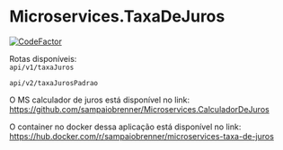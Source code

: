 # Microservices.TaxaDeJuros

[![CodeFactor](https://www.codefactor.io/repository/github/sampaiobrenner/microservices.taxadejuros/badge)](https://www.codefactor.io/repository/github/sampaiobrenner/microservices.taxadejuros)

Rotas disponíveis:                                                                    
`api/v1/taxaJuros`

`api/v2/taxaJurosPadrao`

O MS calculador de juros está disponível no link: https://github.com/sampaiobrenner/Microservices.CalculadorDeJuros

O container no docker dessa aplicação está disponível no link: https://hub.docker.com/r/sampaiobrenner/microservices-taxa-de-juros
